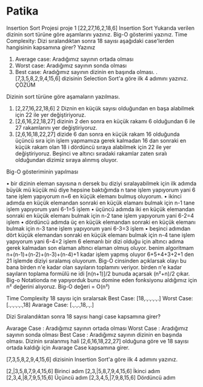 # Patika

Insertion Sort Projesi
proje 1
[22,27,16,2,18,6] Insertion Sort
Yukarıda verilen dizinin sort türüne göre aşamlarını yazınız.
Big-O gösterimi yazınız.
Time Complexity: Dizi sıralandıktan sonra 18 sayısı aşağıdaki case'lerden hangisinin kapsamına girer? Yazınız
1.	Average case: Aradığımız sayının ortada olması
2.	Worst case: Aradığımız sayının sonda olması
3.	Best case: Aradığımız sayının dizinin en başında olması.
.
[7,3,5,8,2,9,4,15,6] dizisinin Selection Sort'a göre ilk 4 adımını yazınız.
ÇÖZÜM

Dizinin sort türüne göre aşamaların yazılması.

1.	[2,27,16,22,18,6] 2 Diznin en küçük sayısı olduğundan en başa alabilmek için 22 ile yer değiştiriyoruz.
2.	[2,6,16,22,18,27] dizinin 2 den sonra en küçük rakamı 6 olduğundan 6 ile 27 rakamlarını yer değiştiriyoruz.
3.	[2,6,16,18,22,27] dizide 6 dan sonra en küçük rakam 16 olduğunda üçüncü sıra için işlem yapmamıza gerek kalmadan 16 dan sonraki en küçük rakam olan 18 i dördüncü sıraya alabilmek için 22 ile yer değiştiriyoruz. Beşinci ve altıncı sıradaki rakamlar zaten sıralı olduğundan dizimiz sıraya alınmış oluyor.


Big-O gösteriminin yapılması

•	bir dizinin eleman sayısına n dersek bu diziyi sıralayabilmek için ilk adımda büyük mü küçük mü diye hepsine baktığımda n tane işlem yapıyorum yani 6 tane işlem yapıyorum n=6 en küçük elemanı bulmuş oluyorum.
•	ikinci adımda en küçük elemandan sonraki en küçük elamanı bulmak için n-1 tane işlem yapıyorum yani 6-1=5 işlem
•	üçüncü adımda iki en küçük elemandan sonraki en küçük elemanı bulmak için n-2 tane işlem yapıyorum yani 6-2=4 işlem
•	dördüncü adımda üç en küçük elemandan sonraki en küçük elemanı bulmak için n-3 tane işlem yapıyorum yani 6-3=3 işlem
•	beşinci adımdan dört küçük elemandan sonraki en küçük elemanı bulmak için n-4 tane işlem yapıyorum yani 6-4=2 işlem 6 elemanlı bir dizi olduğu için altıncı adıma gerek kalmadan son elaman altıncı elaman olmuş oluyor. benim algoritmam n+(n-1)+(n-2)+(n-3)+(n-4)+1 kadar işlem yapmış oluyor 6+5+4+3+2+1 den 21 işlemde diziyi sıralamış oluyorum. Big-O cinsinden açıklarsak olayı bu bana birden n'e kadar olan sayıların toplamını veriyor. birden n'e kadar sayıların toplama formülü ne idi [n(n+1)]/2 bunuda açarsak (n²+n)/2 çıkar. Big-o Notationda ne yapıyorduk bunu domine eden fonksiyonu aldığımız için n² değerini alıyoruz.
Big-O değeri = O(n²)

Time Complexity
18 sayısı için sıralarsak
Best Case: [18,.,.,.,.,.]
Worst Case: [.,.,.,.,.,18]
Avarage Case: [.,.,.,18,.,.]

Dizi Sıralandıktan sonra 18 sayısı hangi case kapsamına girer?

Avarage Case : Aradığımız sayının ortada olması
Worst Case : Aradığımız sayının sonda olması
Best Case : Aradığımız sayının dizinin en başında olması. Dizinin sıralanmış hali
[2,6,16,18,22,27] olduğuna göre ve 18 sayısı ortada kaldığı için Avarage Case kapsamına girer.

[7,3,5,8,2,9,4,15,6] dizisinin Insertion Sort'a göre ilk 4 adımını yazınız.

[2,|3,5,8,7,9,4,15,6] Birinci adım
[2,3,|5,8,7,9,4,15,6] İkinci adım
[2,3,4,|8,7,9,5,15,6] Üçüncü adım
[2,3,4,5,|7,9,8,15,6] Dördüncü adım

